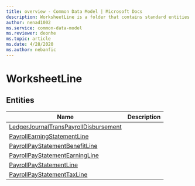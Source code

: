 ```yaml
---
title: overview - Common Data Model | Microsoft Docs
description: WorksheetLine is a folder that contains standard entities related to the Common Data Model.
author: nenad1002
ms.service: common-data-model
ms.reviewer: deonhe
ms.topic: article
ms.date: 4/28/2020
ms.author: nebanfic
---
```


# WorksheetLine


## Entities

|Name|Description|
|---|---|
|[LedgerJournalTransPayrollDisbursement](LedgerJournalTransPayrollDisbursement.md)||
|[PayrollEarningStatementLine](PayrollEarningStatementLine.md)||
|[PayrollPayStatementBenefitLine](PayrollPayStatementBenefitLine.md)||
|[PayrollPayStatementEarningLine](PayrollPayStatementEarningLine.md)||
|[PayrollPayStatementLine](PayrollPayStatementLine.md)||
|[PayrollPayStatementTaxLine](PayrollPayStatementTaxLine.md)||
